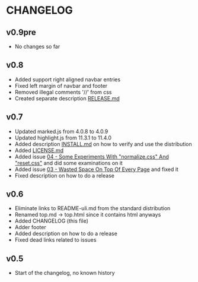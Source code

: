 CHANGELOG
=========

v0.9pre
-------

- No changes so far

v0.8
----

- Added support right aligned navbar entries
- Fixed left margin of navbar and footer
- Removed illegal comments '//' from css
- Created separate description [RELEASE.md](RELEASE.md)

v0.7
----

- Updated marked.js from 4.0.8 to 4.0.9
- Updated highlight.js from 11.3.1 to 11.4.0
- Added description [INSTALL.md](INSTALL.md) on how to verify and use the distribution
- Added [LICENSE.md](LICENSE.md)
- Added issue [04 - Some Experiments With "normalize.css" And "reset.css"](/issues/04_reset-css/) and did some examinations on it
- Added issue [03 - Wasted Space On Top Of Every Page](/issues/03_wasted-space/) and fixed it
- Fixed description on how to do a release

v0.6
----

- Eliminate links to README-uli.md from the standard distribution
- Renamed top.md -> top.html since it contains html anyways
- Added CHANGELOG (this file)
- Adder footer
- Added description on how to do a release
- Fixed dead links related to issues

v0.5
----

- Start of the changelog, no known history
